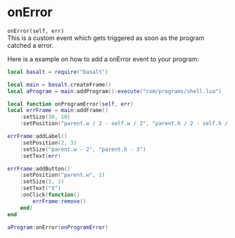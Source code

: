 # onError

`onError(self, err)`<br>
This is a custom event which gets triggered as soon as the program catched a error.

Here is a example on how to add a onError event to your program:

```lua
local basalt = require("basalt")

local main = basalt.createFrame()
local aProgram = main:addProgram():execute("rom/programs/shell.lua")

local function onProgramError(self, err)
local errFrame = main:addFrame()
    :setSize(30, 10)
    :setPosition("parent.w / 2 - self.w / 2", "parent.h / 2 - self.h / 2")

errFrame:addLabel()
    :setPosition(2, 3)
    :setSize("parent.w - 2", "parent.h - 3")
    :setText(err)

errFrame:addButton()
    :setPosition("parent.w", 1)
    :setSize(1, 1)
    :setText("X")
    :onClick(function()
        errFrame:remove()
    end)
end

aProgram:onError(onProgramError)
```
